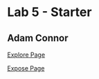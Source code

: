 # Lab 5 - Starter
## Adam Connor

[Explore Page](https://adam-hehe.github.io/sp25-cse110-lab5/expose.html)

[Expose Page](https://adam-hehe.github.io/sp25-cse110-lab5/explore.html)
